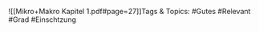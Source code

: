 
![[Mikro+Makro Kapitel 1.pdf#page=27]]Tags & Topics:
   #Gutes
   #Relevant
   #Grad
   #Einschtzung